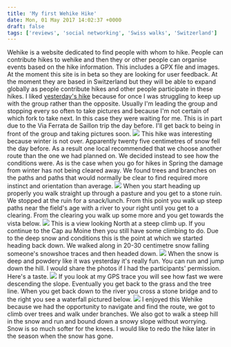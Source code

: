 ```yaml
---
title: 'My first Wehike Hike'
date: Mon, 01 May 2017 14:02:37 +0000
draft: false
tags: ['reviews', 'social networking', 'Swiss walks', 'Switzerland']
---
```


Wehike is a website dedicated to find people with whom to hike. People can contribute hikes to wehike and then they or other people can organise events based on the hike information. This includes a GPX file and images. At the moment this site is in beta so they are looking for user feedback. At the moment they are based in Switzerland but they will be able to expand globally as people contribute hikes and other people participate in these hikes. I liked [yesterday's hike](http://www.sports-tracker.com/workout/warzabidul/590628bf205b9b0e49d060d5) because for once I was struggling to keep up with the group rather than the opposite. Usually I'm leading the group and stopping every so often to take pictures and because I'm not certain of which fork to take next. In this case they were waiting for me. This is in part due to the Via Ferrata de Saillon trip the day before. I'll get back to being in front of the group and taking pictures soon. [![](http://www.main-vision.com/richard/blog/wp-content/uploads/2017/05/IMG_1642-1024x768.jpg)](http://www.main-vision.com/richard/blog/wp-content/uploads/2017/05/IMG_1642.jpg) This hike was interesting because winter is not over. Apparently twenty five centimetres of snow fell the day before. As a result one local recommended that we choose another route than the one we had planned on. We decided instead to see how the conditions were. As is the case when you go for hikes in Spring the damage from winter has not being cleared away. We found trees and branches on the paths and paths that would normally be clear to find required more instinct and orientation than average. [![](http://www.main-vision.com/richard/blog/wp-content/uploads/2017/05/IMG_1656-1024x227.jpg)](http://www.main-vision.com/richard/blog/wp-content/uploads/2017/05/IMG_1656.jpg) When you start heading up properly you walk straight up through a pasture and you get to a stone ruin. We stopped at the ruin for a snack/lunch. From this point you walk up steep paths near the field's age with a river to your right until you get to a clearing. From the clearing you walk up some more and you get towards the vista below. [![](http://www.main-vision.com/richard/blog/wp-content/uploads/2017/05/IMG_1676-1024x237.jpg)](http://www.main-vision.com/richard/blog/wp-content/uploads/2017/05/IMG_1676.jpg) This is a view looking North at a steep climb up. If you continue to the Cap au Moine then you still have some climbing to do. Due to the deep snow and conditions this is the point at which we started heading back down. We walked along in 20-30 centimetre snow falling someone's snowshoe traces and then headed down. [![](http://www.main-vision.com/richard/blog/wp-content/uploads/2017/05/IMG_1681-1024x768.jpg)](http://www.main-vision.com/richard/blog/wp-content/uploads/2017/05/IMG_1681.jpg) When the snow is deep and powdery like it was yesterday it's really fun. You can run and jump down the hill. I would share the photos if I had the participants' permission. Here's a taste. [![](http://www.main-vision.com/richard/blog/wp-content/uploads/2017/05/IMG_1755-768x1024.jpg)](http://www.main-vision.com/richard/blog/wp-content/uploads/2017/05/IMG_1755.jpg) If you look at my GPS trace you will see how fast we were descending the slope. Eventually you get back to the grass and the tree line. When you get back down to the river you cross a stone bridge and to the right you see a waterfall pictured below. [![](http://www.main-vision.com/richard/blog/wp-content/uploads/2017/05/IMG_1760-768x1024.jpg)](http://www.main-vision.com/richard/blog/wp-content/uploads/2017/05/IMG_1760.jpg) I enjoyed this Wehike because we had the opportunity to navigate and find the route, we got to climb over trees and walk under branches. We also got to walk a steep hill in the snow and run and bound down a snowy slope without worrying. Snow is so much softer for the knees. I would like to redo the hike later in the season when the snow has gone.